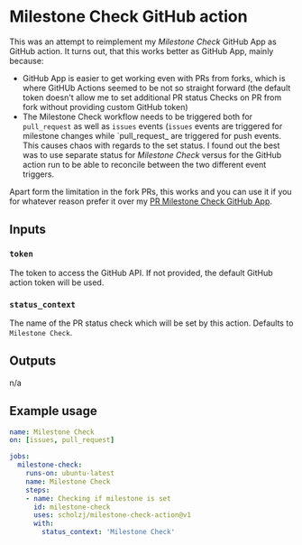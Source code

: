 # Milestone Check GitHub action

This was an attempt to reimplement my _Milestone Check_ GitHub App as GitHub action.
It turns out, that this works better as GitHub App, mainly because:
* GitHub App is easier to get working even with PRs from forks, which is where GitHUb Actions seemed to be not so straight forward (the default token doesn't allow me to set additional PR status Checks on PR from fork without providing custom GitHub token)
* The Milestone Check workflow needs to be triggered both for `pull_request` as well as `issues` events (`issues` events are triggered for milestone changes while `pull_request_ are triggered for push events. This causes chaos with regards to the set status. I found out the best was to use separate status for _Milestone Check_ versus for the GitHub action run to be able to reconcile between the two different event triggers.

Apart form the limitation in the fork PRs, this works and you can use it if you for whatever reason prefer it over my [PR Milestone Check GitHub App](https://github.com/marketplace/pr-milestone-check).

## Inputs

### `token`

The token to access the GitHub API.
If not provided, the default GitHub action token will be used.

### `status_context`

The name of the PR status check which will be set by this action.
Defaults to `Milestone Check`.

## Outputs

n/a

## Example usage

```yaml
name: Milestone Check
on: [issues, pull_request]

jobs:
  milestone-check:
    runs-on: ubuntu-latest
    name: Milestone Check
    steps:
    - name: Checking if milestone is set
      id: milestone-check
      uses: scholzj/milestone-check-action@v1
      with:
        status_context: 'Milestone Check'
```